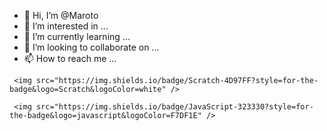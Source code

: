 - 👋 Hi, I’m @Maroto
- 👀 I’m interested in ...
- 🌱 I’m currently learning ...
- 💞️ I’m looking to collaborate on ...
- 📫 How to reach me ...

<!---
Charmeleo/Charmeleo is a ✨ special ✨ repository because its `README.md` (this file) appears on your GitHub profile.
You can click the Preview link to take a look at your changes.
--->
        
     <img src="https://img.shields.io/badge/Scratch-4D97FF?style=for-the-badge&logo=Scratch&logoColor=white" />
     
     <img src="https://img.shields.io/badge/JavaScript-323330?style=for-the-badge&logo=javascript&logoColor=F7DF1E" />
